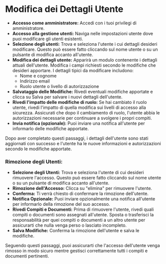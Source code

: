 # Modifica dei Dettagli Utente

* **Accesso come amministratore:** Accedi con i tuoi privilegi di amministratore.
* **Accesso alla gestione utenti:** Naviga nelle impostazioni utente dove puoi modificare gli utenti esistenti.
* **Selezione degli utenti:** Trova e seleziona l'utente i cui dettagli desideri modificare. Questo può essere fatto cliccando sul nome utente o su un pulsante di modifica accanto all'utente.
* **Modifica dei dettagli utente:** Apparirà un modulo contenente i dettagli attuali dell'utente. Modifica i campi richiesti secondo le modifiche che desideri apportare. I dettagli tipici da modificare includono:
  * Nome e cognome
  * Indirizzo email
  * Ruolo utente o livello di autorizzazione
* **Salvataggio delle Modifiche:** Rivedi eventuali modifiche apportate e clicca su Salva per salvare i nuovi dettagli dell'utente.
* **Rivedi l'impatto delle modifiche di ruolo:** Se hai cambiato il ruolo utente, rivedi l'impatto di quella modifica sui livelli di accesso alla sicurezza. Assicurati che dopo il cambiamento di ruolo, l'utente abbia le autorizzazioni necessarie per continuare a svolgere i propri compiti.
* **Invia notifica (opzionale):** Puoi inviare una notifica all'utente per informarlo delle modifiche apportate.

Dopo aver completato questi passaggi, i dettagli dell'utente sono stati aggiornati con successo e l'utente ha le nuove informazioni e autorizzazioni secondo le modifiche apportate.

### Rimozione degli Utenti:

* **Selezione degli Utenti:** Trova e seleziona l'utente di cui desideri rimuovere l'accesso. Questo può essere fatto cliccando sul nome utente o su un pulsante di modifica accanto all'utente.
* **Rimozione dell'Accesso:** Clicca su "elimina" per rimuovere l'utente.
* **Conferma:** Ti verrà chiesto di confermare la rimozione dell'utente.
* **Notifica Opzionale:** Puoi inviare opzionalmente una notifica all'utente per informarlo della rimozione del suo accesso.
* **Rivedi Compiti e Documenti:** Prima di rimuovere l'utente, rivedi quali compiti o documenti sono assegnati all'utente. Sposta o trasferisci la responsabilità per quei compiti o documenti a un altro utente per assicurarti che nulla venga perso o lasciato incompleto.
* **Salva Modifiche:** Conferma la rimozione dell'utente e salva le modifiche.

Seguendo questi passaggi, puoi assicurarti che l'accesso dell'utente venga rimosso in modo sicuro mentre gestisci correttamente tutti i compiti e documenti pertinenti.
